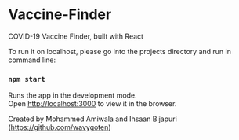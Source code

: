 # Vaccine-Finder
COVID-19 Vaccine Finder, built with React


To run it on localhost, please go into the projects directory and run in command line:

### `npm start`

Runs the app in the development mode.\
Open [http://localhost:3000](http://localhost:3000) to view it in the browser.

Created by Mohammed Amiwala and Ihsaan Bijapuri (https://github.com/wavygoten)
